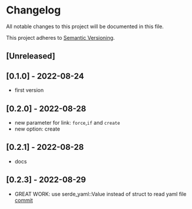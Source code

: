 # Changelog

All notable changes to this project will be documented in this file.

This project adheres to [Semantic Versioning](https://semver.org).

<!--
Note: In this file, do not use the hard wrap in the middle of a sentence for compatibility with GitHub comment style markdown rendering.
-->

## [Unreleased]

## [0.1.0] - 2022-08-24

- first version

## [0.2.0] - 2022-08-28

- new parameter for link: `force`,`if` and `create`
- new option: create

## [0.2.1] - 2022-08-28
- docs

## [0.2.3] - 2022-08-29
- GREAT WORK: use serde_yaml::Value instead of struct to read yaml file [commit](https://github.com/XXiaoA/xdm/commit/2f188c33ba8da6c30c6fc9b1674bde2eaae3a349)
